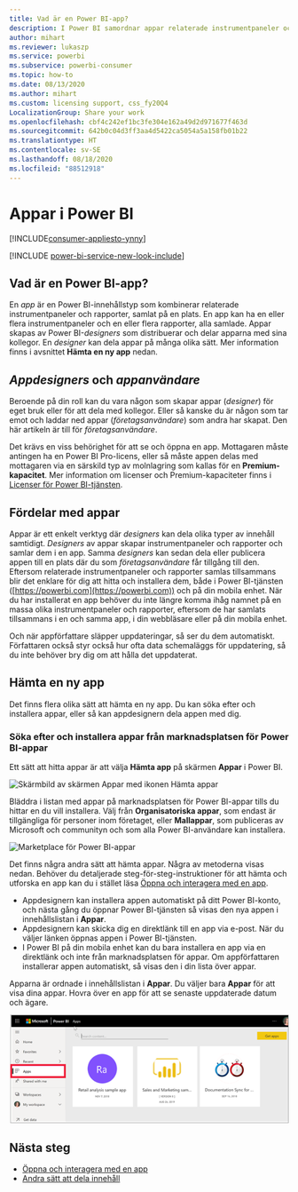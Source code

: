 ```yaml
---
title: Vad är en Power BI-app?
description: I Power BI samordnar appar relaterade instrumentpaneler och rapporter på ett och samma ställe.
author: mihart
ms.reviewer: lukaszp
ms.service: powerbi
ms.subservice: powerbi-consumer
ms.topic: how-to
ms.date: 08/13/2020
ms.author: mihart
ms.custom: licensing support, css_fy20Q4
LocalizationGroup: Share your work
ms.openlocfilehash: cbf4c242ef1bc3fe304e162a49d2d971677f463d
ms.sourcegitcommit: 642b0c04d3ff3aa4d5422ca5054a5a158fb01b22
ms.translationtype: HT
ms.contentlocale: sv-SE
ms.lasthandoff: 08/18/2020
ms.locfileid: "88512918"
---
```

# <a name="apps-in-power-bi"></a>Appar i Power BI

[!INCLUDE[consumer-appliesto-ynny](../includes/consumer-appliesto-ynny.md)]

[!INCLUDE [power-bi-service-new-look-include](../includes/power-bi-service-new-look-include.md)]

## <a name="what-is-a-power-bi-app"></a>Vad är en Power BI-app?
En *app* är en Power BI-innehållstyp som kombinerar relaterade instrumentpaneler och rapporter, samlat på en plats. En app kan ha en eller flera instrumentpaneler och en eller flera rapporter, alla samlade. Appar skapas av Power BI-*designers* som distribuerar och delar apparna med sina kollegor. En *designer* kan dela appar på många olika sätt. Mer information finns i avsnittet **Hämta en ny app** nedan. 


## <a name="app-designers-and-app-users"></a>*Appdesigners* och *appanvändare*
Beroende på din roll kan du vara någon som skapar appar (*designer*) för eget bruk eller för att dela med kollegor. Eller så kanske du är någon som tar emot och laddar ned appar (*företagsanvändare*) som andra har skapat. Den här artikeln är till för *företagsanvändare*.

Det krävs en viss behörighet för att se och öppna en app. Mottagaren måste antingen ha en Power BI Pro-licens, eller så måste appen delas med mottagaren via en särskild typ av molnlagring som kallas för en **Premium-kapacitet**. Mer information om licenser och Premium-kapaciteter finns i [Licenser för Power BI-tjänsten](end-user-license.md).

## <a name="advantages-of-apps"></a>Fördelar med appar
Appar är ett enkelt verktyg där *designers* kan dela olika typer av innehåll samtidigt. *Designers* av appar skapar instrumentpaneler och rapporter och samlar dem i en app. Samma *designers* kan sedan dela eller publicera appen till en plats där du som *företagsanvändare* får tillgång till den. Eftersom relaterade instrumentpaneler och rapporter samlas tillsammans blir det enklare för dig att hitta och installera dem, både i Power BI-tjänsten ([https://powerbi.com](https://powerbi.com)) och på din mobila enhet. När du har installerat en app behöver du inte längre komma ihåg namnet på en massa olika instrumentpaneler och rapporter, eftersom de har samlats tillsammans i en och samma app, i din webbläsare eller på din mobila enhet.

Och när appförfattare släpper uppdateringar, så ser du dem automatiskt. Författaren också styr också hur ofta data schemaläggs för uppdatering, så du inte behöver bry dig om att hålla det uppdaterat. 

<!-- add conceptual art -->
## <a name="get-a-new-app"></a>Hämta en ny app
Det finns flera olika sätt att hämta en ny app. Du kan söka efter och installera appar, eller så kan appdesignern dela appen med dig. 

### <a name="find-and-install-apps-from-the-power-bi-apps-marketplace"></a>Söka efter och installera appar från marknadsplatsen för Power BI-appar
Ett sätt att hitta appar är att välja **Hämta app** på skärmen **Appar** i Power BI. 

![Skärmbild av skärmen Appar med ikonen Hämta appar](./media/end-user-apps/power-bi-get-apps-icon.png)

Bläddra i listan med appar på marknadsplatsen för Power BI-appar tills du hittar en du vill installera. Välj från **Organisatoriska appar**, som endast är tillgängliga för personer inom företaget, eller **Mallappar**, som publiceras av Microsoft och communityn och som alla Power BI-användare kan installera. 

![Marketplace för Power BI-appar](./media/end-user-apps/power-bi-app-marketplace.png)

Det finns några andra sätt att hämta appar. Några av metoderna visas nedan. Behöver du detaljerade steg-för-steg-instruktioner för att hämta och utforska en app kan du i stället läsa [Öppna och interagera med en app](end-user-app-view.md).

* Appdesignern kan installera appen automatiskt på ditt Power BI-konto, och nästa gång du öppnar Power BI-tjänsten så visas den nya appen i innehållslistan i **Appar**. 
* Appdesignern kan skicka dig en direktlänk till en app via e-post. När du väljer länken öppnas appen i Power BI-tjänsten.
* I Power BI på din mobila enhet kan du bara installera en app via en direktlänk och inte från marknadsplatsen för appar. Om appförfattaren installerar appen automatiskt, så visas den i din lista över appar. 


Apparna är ordnade i innehållslistan i **Appar**. Du väljer bara **Appar** för att visa dina appar. Hovra över en app för att se senaste uppdaterade datum och ägare. 

![Appar i Power BI](./media/end-user-apps/power-bi-apps-red.png)


## <a name="next-steps"></a>Nästa steg
* [Öppna och interagera med en app](end-user-app-view.md)
* [Andra sätt att dela innehåll](end-user-shared-with-me.md)

